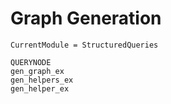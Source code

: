# Graph Generation

```@meta
CurrentModule = StructuredQueries
```

```@docs
QUERYNODE
gen_graph_ex
gen_helpers_ex
gen_helper_ex
```
